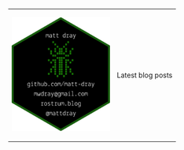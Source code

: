 <table style="width:100%">
	<tr>
		<td>
			<p align="center">
  				<img src="https://raw.githubusercontent.com/matt-dray/stickers/master/output/business_hex.png" width=200>
			</p>
		</td>
		<td>
			Latest blog posts
			<!-- BLOG-POST-LIST:START -->
			<!-- BLOG-POST-LIST:END -->
		</td>
</table>